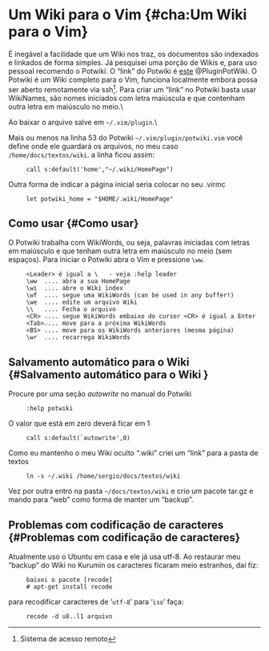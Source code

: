 Um Wiki para o Vim {#cha:Um Wiki para o Vim}
==================

É inegável a facilidade que um Wiki nos traz, os documentos são
indexados e linkados de forma simples. Já pesquisei uma porção de Wikis
e, para uso pessoal recomendo o Potwiki. O “link” do Potwiki é
[este](http://www.vim.org/scripts/script.php?script_id=1018) @PluginPotWiki.
O Potwiki é um Wiki completo para o Vim, funciona localmente embora
possa ser aberto remotamente via ssh[^1]. Para criar um “link” no
Potwiki basta usar WikiNames, são nomes iniciados com letra maiúscula e
que contenham outra letra em maiúsculo no meio.\

Ao baixar o arquivo salve em `~/.vim/plugin`.\

Mais ou menos na linha 53 do Potwiki `~/.vim/plugin/potwiki.vim` você
define onde ele guardará os arquivos, no meu caso
`/home/docs/textos/wiki`. a linha ficou assim:

         call s:default('home',"~/.wiki/HomePage")

Outra forma de indicar a página inicial seria colocar no seu .virmc

         let potwiki_home = "$HOME/.wiki/HomePage"

Como usar {#Como usar}
---------

O Potwiki trabalha com WikiWords, ou seja, palavras iniciadas com letras
em maiúsculo e que tenham outra letra em maiúsculo no meio (sem
espaços). Para iniciar o Potwiki abra o Vim e pressione `\ww`.

         <Leader> é igual a \   - veja :help leader
         \ww  .... abra a sua HomePage
         \wi  .... abre o Wiki index
         \wf  .... segue uma WikiWords (can be used in any buffer!)
         \we  .... edite um arquivo Wiki
         \\   .... Fecha o arquivo
         <CR> .... segue WikiWords embaixo do cursor <CR> é igual a Enter
         <Tab>.... move para a próxima WikiWords
         <BS> .... move para os WikiWords anteriores (mesma página)
         \wr  .... recarrega WikiWords

Salvamento automático para o Wiki  {#Salvamento automático para o Wiki }
----------------------------------

Procure por uma seção <span>*autowrite*</span> no manual do Potwiki

         :help potwiki

O valor que está em zero deverá ficar em 1

         call s:default(`autowrite',0)

Como eu mantenho o meu Wiki oculto “.wiki” criei um “link” para a pasta
de textos

         ln -s ~/.wiki /home/sergio/docs/textos/wiki

Vez por outra entro na pasta `~/docs/textos/wiki` e crio um pacote
<span>tar.gz</span> e mando para “web” como forma de manter um “backup”.

Problemas com codificação de caracteres {#Problemas com codificação de caracteres}
---------------------------------------

Atualmente uso o Ubuntu em casa e ele já usa utf-8. Ao restaurar meu
“backup” do Wiki no Kurumin os caracteres ficaram meio estranhos, daí
fiz:

         baixei o pacote [recode]
         # apt-get install recode

para recodificar caracteres de ‘`utf-8`’ para ‘`iso`’ faça:

         recode -d u8..l1 arquivo

[^1]: Sistema de acesso remoto
